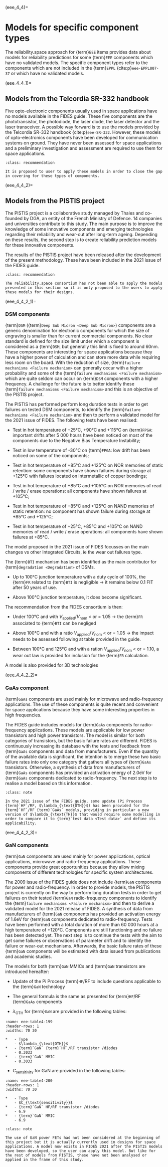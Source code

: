 <!--- Copyright (C) Matrisk GmbH 2022 -->

(eee_4_4)=
# Models for specific component types

The reliability.space approach for {term}`EEE` items provides data about models for reliability predictions for some {term}`EEE` components which have no validated models. The specific component types refer to the components which are not included in the {term}`EPPL` {cite:p}`eee-EPPL007-37` or which have no validated models.

(eee_4_4_1)=
## Models from the Telcordia SR-332 handbook

Five opto-electronic components usually used in space applications have no models available in the FIDES guide. These five components are the phototransistor, the photodiode, the laser diode, the laser detector and the laser transceiver. A possible way forward is to use the models provided by the Telcordia SR-332 handbook {cite:p}`eee-SR-332`. However, these models of opto-electronics components have been developed for communication systems on ground. They have never been assessed for space applications and a preliminary investigation and assessment are required to use them for space applications.

```{admonition} Proposition
:class: recommendation

It is proposed to user to apply these models in order to close the gap in covering for these types of components.
```

(eee_4_4_2)=
## Models from the PISTIS project

The PISTIS project is a collaborative study managed by Thales and co-founded by DGA, an entity of the French Ministry of Defence. 14 companies and universities contribute to this study. The main purpose is to improve the knowledge of some innovative components and emerging technologies regarding their reliability and wear-out after long-term ageing. Depending on these results, the second step is to create reliability prediction models for these innovative components.

The results of the PISTIS project have been released after the development of the present methodology. These have been included in the 2021 issue of the FIDES guide.

```{admonition} Proposition
:class: recommendation

The reliability.space consortium has not been able to apply the models presented in this section so it is only proposed to the users to apply these models for their designs.
```

(eee_4_4_2_1)=
### DSM components

{term}`DSM` ({term}`Deep Sub Micron <Deep Sub Micron>`) components are a generic denomination for electronic components for which the size of engraving is smaller than for current commercial components. No clear standard is defined for the size limit under which a component is considered as a {term}`DSM`, but generally this limit is fixed to around 60nm. These components are interesting for space applications because they have a higher power of calculation and can store more data while requiring less room on the board. With the reduction of size, {term}`failure mechanisms <Failure mechanism>` can generally occur with a higher probability and some of the {term}`failure mechanisms <Failure mechanism>` which are quite seldom can occur on {term}`DSM` components with a higher frequency. A challenge for the future is to better identify these {term}`failure mechanisms <Failure mechanism>` and this is an objective of the PISTIS project.

The PISTIS has performed perform long duration tests in order to get failures on tested DSM components, to identify the {term}`failure mechanisms <Failure mechanism>` and then to perform a validated model for the 2021 issue of FIDES. The following tests have been realised:

-   Test in hot temperature of +25°C, +90°C and +115°C on {term}`FPGA`: important drifts after 5 000 hours have been noticed on most of the components due to the Negative Bias Temperature Instability;

-   Test in low temperature of -30°C on {term}`FPGA`: low drift has been noticed on some of the components;

-   Test in hot temperature of +85°C and +125°C on NOR memories of static retention: some components have shown failures during storage at +125°C with failures located on intermetallic of copper bondings;

-   Test in hot temperature of +85°C and +105°C on NOR memories of read / write / erase operations: all components have shown failures at +105°C;

-   Test in hot temperature of +85°C and +125°C on NAND memories of static retention: no component has shown failure during storage at +85°C and +125°C;

-   Test in hot temperature of +25°C, +85°C and +105°C on NAND memories of read / write / erase operations: all components have shown failures at +85°C.

The model proposed in the 2021 issue of FIDES focusses on the main changes vs other Integrated Circuits, ie the wear out failures type.

The {term}`BTI` mechanism has been identified as the main contributor for {term}`degradation <Degradation>` of DSMs.

-   Up to 100°C junction temperature with a duty cycle of 100%, the {term}`FR` related to {term}`BTI` is negligible -\> it remains below 0.1 FIT after 50 years of use.

-   Above 100°C junction temperature, it does become significant.

The recommendation from the FIDES consortium is then:

-   Under 100°C and with $V_{\text{applied}}/V_{\text{nom}}$ \< or = 1.05 -\> the {term}`FR` associated to {term}`BTI` can be negliged

-   Above 100°C and with a ratio $V_{\text{applied}}/V_{\text{nom}}$ \< or = 1.05 -\> the impact needs to be assessed following at table provided in the guide.

-   Between 100°C and 125°C and with a ration $V_{\text{applied}}/V_{\text{nom}}$ \< or = 1.10, a wear out law is provided for inclusion for the {term}`FR` calculation.

A model is also provided for 3D technologies

(eee_4_4_2_2)=
### GaAs component

{term}`GaAs` components are used mainly for microwave and radio-frequency applications. The use of these components is quite recent and convenient for space applications because they have some interesting properties in high frequencies.

The FIDES guide includes models for {term}`GaAs` components for radio-frequency applications. These models are applicable for low power transistors and high power transistors. The model is similar for both categories of transistors, but the basic failure rates are different. FIDES is continuously increasing its database with the tests and feedback from {term}`GaAs` components and data from manufacturers. Even if the quantity of the available data is significant, the intention is to merge these two basic failure rates into only one category that gathers all types of {term}`GaAs` transistors. Otherwise, a synthesis of data from manufacturers of {term}`GaAs` components has provided an activation energy of 2.0eV for {term}`GaAs` components dedicated to radio-frequency. The next step is to realise a model based on this information.

```{admonition} Note
:class: note

In the 2021 issue of the FIDES guide, some update (Pi Process {term}`HF`/RF, $\lambda_{\text{OTH}}$) has been provided for the {term}`HF`/RF {term}`GaAs` models, providing in particular a new version of $\lambda_{\text{TH}}$ that would require some modelling in order to compare it to {term}`test data <Test data>` and define its applicability.
```

(eee_4_4_2_3)=
### GaN components

{term}`GaN` components are used mainly for power applications, optical applications, microwave and radio-frequency applications. These components provide great opportunities because they allow mixing components of different technologies for specific system architectures.

The 2009 issue of the FIDES guide does not include {term}`GaN` components for power and radio-frequency. In order to provide models, the PISTIS project is currently on the way to perform long duration tests in order to get failures on their tested {term}`GaN` radio-frequency components to identify the {term}`failure mechanisms <Failure mechanism>` and then to derive a validated model for the 2021 release of FIDES. A synthesis of data from manufacturers of {term}`GaN` components has provided an activation energy of 1.6eV for {term}`GaN` components dedicated to radio-frequency. Tests have been performed with a total duration of more than 60 000 hours at a high temperature of +120°C. Components are still functioning and no failure has been detected yet. The next step is to continue the tests with the aim to get some failures or observations of parameter drift and to identify the failure or wear-out mechanisms. Afterwards, the basic failure rates of these {term}`GaN` components will be estimated with data issued from publications and academic studies.

The models for both {term}`GaN` MMICs and {term}`GaN` transistors are introduced hereafter:

-   Update of the Pi Process {term}`HF`/RF to include questions applicable to the {term}`GaN` technology

-   The general formula is the same as presented for {term}`HF`/RF {term}`GaAs` components

-   $\lambda_{\text{OTH}}$ for {term}`GaN` are provided in the following tables:


```{list-table} Basic failure rates $\lambda_{\text{OTH}}$ for GaN RF/HF components.
:name: eee-table4-199
:header-rows: 1
:widths: 70 30

*   - Type
    - $\lambda_{\text{OTH}}$
*   - {term}`GaN` {term}`HF`/RF transistor /diodes
    - 0.3033
*   - {term}`GaN` MMIC
    - 0.3033
```

-   $C_{\text{sensitivity}}$ for GaN are provided in the following tables:

```{list-table} Induced $C_{\text{sensitivity}}$ factor for GaN RF/HF components.
:name: eee-table4-200
:header-rows: 1
:widths: 70 30

*   - Type
    - $C_{\text{sensitivity}}$
*   - {term}`GaN` HF/RF transistor /diodes
    - 6.9
*   - {term}`GaN` MMIC
    - 6.9
```

```{admonition} Note
:class: note

The use of GaN power FETs had not been considered at the beginning of this project but it is actually currently used in designs for space applications. A model now exists in FIDES 2021 after the PISTIS models have been developed, so the user can apply this model. But like for the rest of models from PISTIS, these have not been analysed or applied in the frame of this study.
```